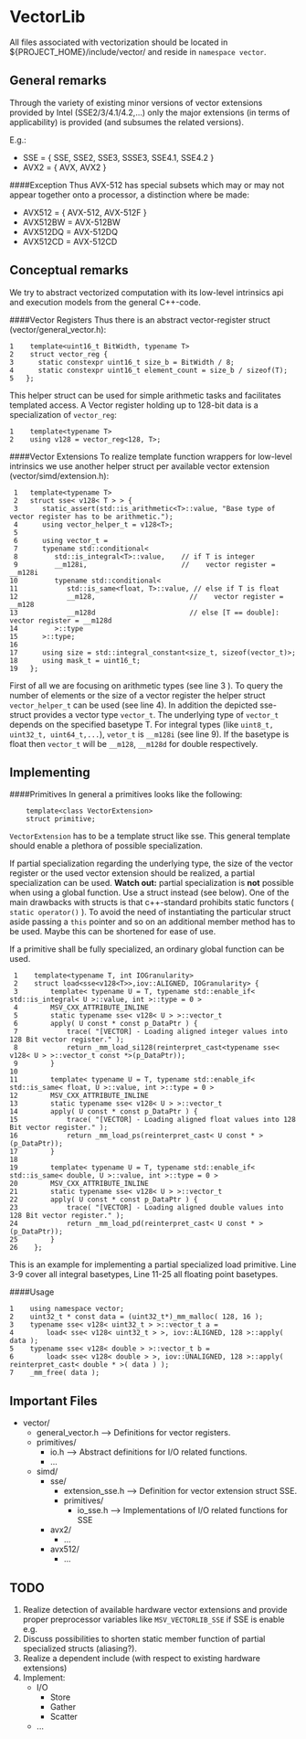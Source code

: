 VectorLib
=========
All files associated with vectorization should be located in ${PROJECT_HOME}/include/vector/ and reside in `namespace vector`.

General remarks
---------------
Through the variety of existing minor versions of vector extensions provided by Intel (SSE2/3/4.1/4.2,...) only the major extensions (in terms of applicability) is provided (and subsumes the related versions).

E.g.: 
- SSE = { SSE, SSE2, SSE3, SSSE3, SSE4.1, SSE4.2 }
- AVX2 = { AVX, AVX2 }

####Exception
Thus AVX-512 has special subsets which may or may not appear together onto a processor, a distinction where be made:

- AVX512 = { AVX-512, AVX-512F }
- AVX512BW = AVX-512BW
- AVX512DQ = AVX-512DQ 
- AVX512CD = AVX-512CD

Conceptual remarks
------------------
We try to abstract vectorized computation with its low-level intrinsics api and execution models from the general C++-code.

####Vector Registers
Thus there is an abstract vector-register struct (vector/general_vector.h):
```
1    template<uint16_t BitWidth, typename T>
2    struct vector_reg {
3      static constexpr uint16_t size_b = BitWidth / 8;
4      static constexpr uint16_t element_count = size_b / sizeof(T);
5   };
```
This helper struct can be used for simple arithmetic tasks and facilitates templated access.
A Vector register holding up to 128-bit data is a specialization of `vector_reg`:
```
1    template<typename T>
2    using v128 = vector_reg<128, T>;
```

####Vector Extensions
To realize template function wrappers for low-level intrinsics we use another helper struct per available vector extension (vector/simd/extension.h):
```
 1   template<typename T>
 2   struct sse< v128< T > > {
 3      static_assert(std::is_arithmetic<T>::value, "Base type of vector register has to be arithmetic.");
 4      using vector_helper_t = v128<T>;
 5
 6      using vector_t =
 7      typename std::conditional<
 8         std::is_integral<T>::value,    // if T is integer
 9         __m128i,                       //    vector register = __m128i
10         typename std::conditional<
11            std::is_same<float, T>::value, // else if T is float
12            __m128,                       //    vector register = __m128
13            __m128d                       // else [T == double]: vector register = __m128d
14         >::type
15      >::type;
16
17      using size = std::integral_constant<size_t, sizeof(vector_t)>;
18      using mask_t = uint16_t;
19   };
```
First of all we are focusing on arithmetic types (see line 3 ). To query the number of elements or the size of a vector register the helper struct `vector_helper_t` can be used (see line 4).
In addition the depicted sse-struct provides a vector type `vector_t`. The underlying type of `vector_t` depends on the specified basetype T. For integral types (like `uint8_t, uint32_t, uint64_t,...`), `vetor_t` is `__m128i` (see line 9). If the basetype is float then `vector_t` will be `__m128`, `__m128d` for double respectively.

Implementing
------------------

####Primitives
In general a primitives looks like the following:
```
    template<class VectorExtension>
    struct primitive;
```
`VectorExtension` has to be a template struct like sse. This general template should enable a plethora of possible specialization.

If partial specialization regarding the underlying type, the size of the vector register or the used vector extension should be realized,
a partial specialization can be used. **Watch out:** partial specialization is **not** possible when using a global function. Use a struct instead (see below). 
One of the main drawbacks with structs is that c++-standard prohibits static functors ( `static operator()` ). To avoid the need of instantiating the particular
struct aside passing a `this` pointer and so on an additional member method has to be used. Maybe this can be shortened for ease of use.

If a primitive shall be fully specialized, an ordinary global function can be used.

```
 1    template<typename T, int IOGranularity>
 2    struct load<sse<v128<T>>,iov::ALIGNED, IOGranularity> {
 3        template< typename U = T, typename std::enable_if< std::is_integral< U >::value, int >::type = 0 >
 4        MSV_CXX_ATTRIBUTE_INLINE
 5        static typename sse< v128< U > >::vector_t
 6        apply( U const * const p_DataPtr ) {
 7            trace( "[VECTOR] - Loading aligned integer values into 128 Bit vector register." );
 8            return _mm_load_si128(reinterpret_cast<typename sse< v128< U > >::vector_t const *>(p_DataPtr));
 9        }
10
11        template< typename U = T, typename std::enable_if< std::is_same< float, U >::value, int >::type = 0 >
12        MSV_CXX_ATTRIBUTE_INLINE
13        static typename sse< v128< U > >::vector_t
14        apply( U const * const p_DataPtr ) {
15            trace( "[VECTOR] - Loading aligned float values into 128 Bit vector register." );
16            return _mm_load_ps(reinterpret_cast< U const * >(p_DataPtr));
17        }
18
19        template< typename U = T, typename std::enable_if< std::is_same< double, U >::value, int >::type = 0 >
20        MSV_CXX_ATTRIBUTE_INLINE
21        static typename sse< v128< U > >::vector_t
22        apply( U const * const p_DataPtr ) {
23            trace( "[VECTOR] - Loading aligned double values into 128 Bit vector register." );
24            return _mm_load_pd(reinterpret_cast< U const * >(p_DataPtr));
25        }
26    };
```

This is an example for implementing a partial specialized load primitive. Line 3-9 cover all integral basetypes, Line 11-25 all floating point basetypes.

####Usage
```
1    using namespace vector;
2    uint32_t * const data = (uint32_t*)_mm_malloc( 128, 16 );
3    typename sse< v128< uint32_t > >::vector_t a =
4        load< sse< v128< uint32_t > >, iov::ALIGNED, 128 >::apply( data );
5    typename sse< v128< double > >::vector_t b =
6        load< sse< v128< double > >, iov::UNALIGNED, 128 >::apply( reinterpret_cast< double * >( data ) );
7    _mm_free( data );
```

Important Files
---------------
- vector/
  - general_vector.h --> Definitions for vector registers.
  - primitives/
    - io.h --> Abstract definitions for I/O related functions.
    - ...
  - simd/
    - sse/
      - extension_sse.h --> Definition for vector extension struct SSE.
      - primitives/
        - io_sse.h --> Implementations of I/O related functions for SSE
    - avx2/
      - ...
    - avx512/
      - ...
  



TODO
----
1. Realize detection of available hardware vector extensions and provide proper preprocessor variables like `MSV_VECTORLIB_SSE` if SSE is enable e.g.
2. Discuss possibilities to shorten static member function of partial specialized structs (aliasing?).
3. Realize a dependent include (with respect to existing hardware extensions)
4. Implement:
    - I/O
        - Store
        - Gather
        - Scatter
    - ...